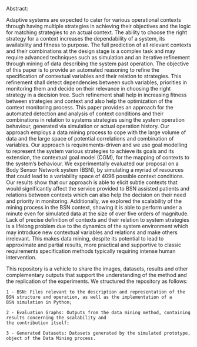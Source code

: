 Abstract:

Adaptive systems are expected to cater for various operational contexts through having multiple strategies in achieving their objectives and the logic for matching strategies to an actual context. The ability to choose the right strategy for a context increases the dependability of a system, its availability and fitness to purpose. The full prediction of all relevant contexts and their combinations at the design stage is a complex task and may require advanced techniques such as simulation and an iterative refinement through mining of data describing the system past operation. The objective of this paper is to provide an automated reasoning to refine the specification of contextual variables and their relation to strategies. This refinement shall detect dependencies between such variables, priorities in
monitoring them and decide on their relevance in choosing the right strategy in a decision tree. Such refinement shall help in increasing fitness between strategies and context and also help the optimization of the context monitoring process. This paper provides an approach for the automated detection and analysis of context conditions and their combinations in relation to systems strategies using the system operation behaviour, generated via simulation or actual operation history. Our approach employs a data mining process to cope with the large volume of data and the large space of potential correlations and combination of variables. Our approach is requirements-driven and we use goal modelling to represent the system various strategies to achieve its goals and its extension, the contextual goal model (CGM), for the mapping of contexts to the system’s behaviour. We experimentally evaluated our proposal on a Body Sensor Network system (BSN), by simulating a myriad of resources that could lead to a variability space of 4096 possible context conditions. Our results show that our approach is able to elicit subtle contexts that would significantly affect the service provided to BSN assisted patients and relations between contexts which can also help the decision on their need and priority in monitoring. Additionally, we explored the scalability of the mining process in the BSN context, showing it is able to perform under a minute even for simulated data at the size of over five orders of magnitude. Lack of precise definition of contexts and their relation to system strategies is a lifelong problem due to the dynamics of the system environment which may introduce new contextual variables and relations and make others irrelevant. This makes data mining, despite its potential to lead to approximate and partial results, more practical and supportive to classic requirements specification methods typically requiring intense human intervention.

  This repository is a vehicle to share the images, datasets, results and other complementary outputs that support the understanding of the method and the replication of the experiments. We structured the repository as follows:

    1 - BSN: Files relevant to the description and representation of the BSN structure and operation, as well as the implementation of a
    BSN simulation in Python;

    2 - Evaluation Graphs: Outputs from the data mining method, containing results concerning the scalability and 
    the contribution itself;

    3 - Generated Datasets: Datasets generated by the simulated prototype, object of the Data Mining process.
